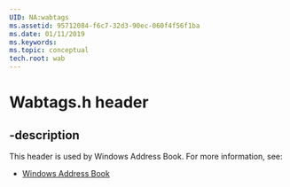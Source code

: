 ```yaml
---
UID: NA:wabtags
ms.assetid: 95712084-f6c7-32d3-90ec-060f4f56f1ba
ms.date: 01/11/2019
ms.keywords: 
ms.topic: conceptual
tech.root: wab
---
```


# Wabtags.h header


## -description


This header is used by Windows Address Book. For more information, see:

- [Windows Address Book](../_wab/index.md)

